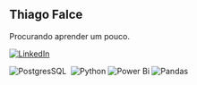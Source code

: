 ## Thiago Falce

Procurando aprender um pouco.


[![LinkedIn](https://img.shields.io/badge/LinkedIn-0077B5?style=for-the-badge&logo=linkedin&logoColor=fff)](https://www.linkedin.com/in/tfalce/) 


![PostgresSQL](https://img.shields.io/badge/PostgreSQL-9cf?style=for-the-badge&logo=postgresql&logoColor=black)&nbsp;
![Python](https://img.shields.io/badge/python-3670A0?style=for-the-badge&logo=python&logoColor=white)
![Power Bi](https://img.shields.io/badge/power_bi-F2C811?style=for-the-badge&logo=powerbi&logoColor=black)
![Pandas](https://img.shields.io/badge/pandas-%23150458.svg?style=for-the-badge&logo=pandas&logoColor=white)
